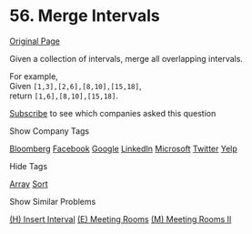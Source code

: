 # 56. Merge Intervals

[Original Page](https://leetcode.com/problems/merge-intervals/)

Given a collection of intervals, merge all overlapping intervals.

For example,  
Given `[1,3],[2,6],[8,10],[15,18]`,  
return `[1,6],[8,10],[15,18]`.

<div>

[Subscribe](/subscribe/) to see which companies asked this question

</div>

<div>

<div id="company_tags" class="btn btn-xs btn-warning">Show Company Tags</div>

<span class="hidebutton">[Bloomberg](/company/bloomberg/) [Facebook](/company/facebook/) [Google](/company/google/) [LinkedIn](/company/linkedin/) [Microsoft](/company/microsoft/) [Twitter](/company/twitter/) [Yelp](/company/yelp/)</span></div>

<div>

<div id="tags" class="btn btn-xs btn-warning">Hide Tags</div>

<span class="hidebutton" style="display: inline;">[Array](/tag/array/) [Sort](/tag/sort/)</span></div>

<div>

<div id="similar" class="btn btn-xs btn-warning">Show Similar Problems</div>

<span class="hidebutton">[(H) Insert Interval](/problems/insert-interval/) [(E) Meeting Rooms](/problems/meeting-rooms/) [(M) Meeting Rooms II](/problems/meeting-rooms-ii/)</span></div>